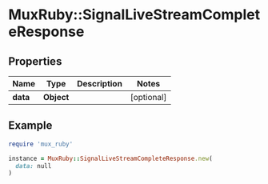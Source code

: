 # MuxRuby::SignalLiveStreamCompleteResponse

## Properties

| Name | Type | Description | Notes |
| ---- | ---- | ----------- | ----- |
| **data** | **Object** |  | [optional] |

## Example

```ruby
require 'mux_ruby'

instance = MuxRuby::SignalLiveStreamCompleteResponse.new(
  data: null
)
```

